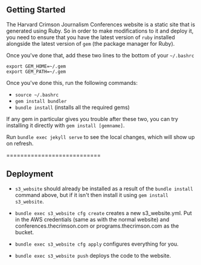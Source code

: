 ## Getting Started

The Harvard Crimson Journalism Conferences website is a static site that is generated using Ruby. So in order to make modifications to it and deploy it, you need to ensure that you have the latest version of `ruby` installed alongside the latest version of `gem` (the package manager for Ruby).

Once you've done that, add these two lines to the bottom of your `~/.bashrc`
```
export GEM_HOME=~/.gem
export GEM_PATH=~/.gem
```

Once you've done this, run the following commands:
* `source ~/.bashrc`
* `gem install bundler`
* `bundle install` (installs all the required gems)

If any gem in particular gives you trouble after these two, you can try installing it directly with `gem install [gemname]`.

Run `bundle exec jekyll serve` to see the local changes, which will show up on refresh.

===========================

## Deployment

* `s3_website` should already be installed as a result of the `bundle install` command above, but if it isn't then install it using ``gem install s3_website``.

* `bundle exec s3_website cfg create` creates a new s3_website.yml. Put in the AWS credentials (same as with the normal website) and conferences.thecrimson.com or programs.thecrimson.com as the bucket.

* `bundle exec s3_website cfg apply` configures everything for you.

* `bundle exec s3_website push` deploys the code to the website.
